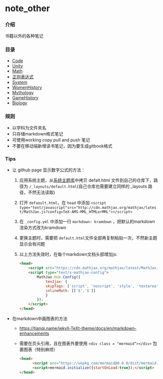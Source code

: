 # note_other
### 介绍

书籍以外的各种笔记

### 目录

- [Code](https://8ku.github.io/note_other/Code/summary)
- [Unity](https://8ku.github.io/note_other/Unity/summary)
- [Math](https://8ku.github.io/note_other/math/summary)
- [正则表达式](https://8ku.github.io/note_other/RegularExpression/summary)
- [System](https://8ku.github.io/note_other/system/summary)
- [WomenHistory](https://8ku.github.io/note_other/WomensHistory/summary)
- [Mythology](https://8ku.github.io/note_other/mythology/summary)
- [GameHistory](https://8ku.github.io/note_other/GameHistory/summary)
- [Biology](https://8ku.github.io/note_other/Biology/summary)



### 规则

- 以学科为文件夹名
- 只存储markdown格式笔记
- 可使用working copy pull and push 笔记
- 不要在移动端新增读书笔记，因为要生成gitbook格式

### Tips

- 让 github page 显示数字公式的方法：
  1. 应用系统主题，从[系统主题库](https://pages.github.com/themes/)中拷贝 defalt.html 文件到自己的仓库下，路径为 `/_layouts/default.html`(自己仓库也需要建立同样的 _layouts 路径，不然无法读取)
  
  2. 打开 `defaoult.html`，在 `head` 中添加 `<script type="text/javascript"src="http://cdn.mathjax.org/mathjax/latest/MathJax.js?config=TeX-AMS-MML_HTMLorMML"></script>`
  
  3. 在 `_config.yml` 中添加一行 `markdown: kramdown` ，把默认的markdown渲染方式改为kramdown
  
  4. 更换主题时，需要把 `default.html`文件全部再复制粘贴一次，不然新主题显示会有问题
  
  5. 以上方法失效时，在每个markdown文档头部增加js:
  
     ```html
     <head>
         <script src="https://cdn.mathjax.org/mathjax/latest/MathJax.js?config=TeX-AMS-MML_HTMLorMML" type="text/javascript"></script>
         <script type="text/x-mathjax-config">
             MathJax.Hub.Config({
                 tex2jax: {
                 skipTags: ['script', 'noscript', 'style', 'textarea', 'pre'],
                 inlineMath: [['$','$']]
                 }
             });
         </script>
     </head>
     ```
  
  
  
- 在markdown中画图表的方法
  
  - https://tianqi.name/jekyll-TeXt-theme/docs/en/markdown-enhancements
  
  - 需要在页头引用，且在图表外要使用 `<div class = "mermaid”></div>` 包裹图表（特别麻烦）
  
    ```html
    <head>
          <script src="https://unpkg.com/mermaid@8.0.0/dist/mermaid.min.js"></script>
          <script>mermaid.initialize({startOnLoad:true});</script>
    </head>
    ```
  
    

